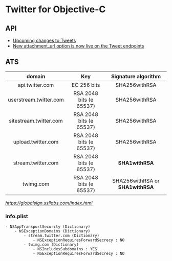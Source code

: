 # Twitter for Objective-C

## API

- [Upcoming changes to Tweets](https://dev.twitter.com/overview/api/upcoming-changes-to-tweets)
- [New attachment_url option is now live on the Tweet endpoints](https://twittercommunity.com/t/new-attachment-url-option-is-now-live-on-the-tweet-endpoints/74270)

## ATS

|domain|Key|Signature algorithm|
|:---:|:---:|:---:|
|api.twitter.com|EC 256 bits|SHA256withRSA|
|userstream.twitter.com|RSA 2048 bits (e 65537)|SHA256withRSA|
|sitestream.twitter.com|RSA 2048 bits (e 65537)|SHA256withRSA|
|upload.twitter.com|RSA 2048 bits (e 65537)|SHA256withRSA|
|stream.twitter.com|RSA 2048 bits (e 65537)|**SHA1withRSA**|
|twimg.com| RSA 2048 bits (e 65537)|SHA256withRSA or **SHA1withRSA**|
*https://globalsign.ssllabs.com/index.html*


### info.plist
```
- NSAppTransportSecurity (Dictionary)
	- NSExceptionDomains (Dictionary)
		- stream.twitter.com (Dictionary)
			- NSExceptionRequiresForwardSecrecy : NO
		- twimg.com (Dictionary)
			- NSIncludesSubdomains : YES
			- NSExceptionRequiresForwardSecrecy : NO
```
